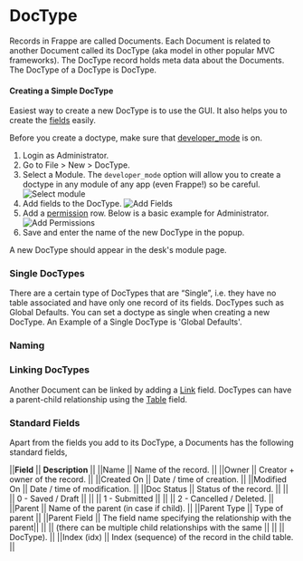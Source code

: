 # DocType

Records in Frappe are called Documents. Each Document is related to another
Document called its DocType (aka model in other popular MVC frameworks). The
DocType record holds meta data about the Documents. The DocType of a DocType is
DocType.

#### Creating a Simple DocType

Easiest way to create a new DocType is to use the GUI. It also helps you to
create the [fields](/documentation/4-0-0/documents/fields) easily.

Before you create a doctype, make sure that
[developer\_mode](/documentation/4-0-0/configuration#developer_mode) is on.

1. Login as Administrator.
2. Go to File > New > DocType.
3. Select a Module. The `developer_mode` option will allow you to create
   a  doctype in any module of any app (even Frappe!) so be careful.
   ![Select module](/assets/frappe_io/images/documentation/4-0-0/documents/doctype-1.png)
4. Add fields to the DocType.
   ![Add Fields](/assets/frappe_io/images/documentation/4-0-0/documents/doctype-2.png)
5. Add a [permission](/documentation/4-0-0/documents/permissions) row. Below is
   a basic example for Administrator.
   ![Add Permissions](/assets/frappe_io/images/documentation/4-0-0/documents/doctype-3.png)
6. Save and enter the name of the new DocType in the popup.

A new DocType should appear in the desk's module page.

###	Single DocTypes

There are a certain type of DocTypes that are “Single”, i.e. they have no table
associated and have only one record of its fields. DocTypes such as Global
Defaults. You can set a doctype as single when creating a new DocType. An
Example of a Single DocType is 'Global Defaults'.

### Naming

### Linking DocTypes

Another Document can be linked by adding
a [Link](/documentation/4-0-0/documents/fields#Link) field. DocTypes can have
a parent-child relationship using the
[Table](/documentation/4-0-0/documents/fields#Table) field.

### Standard Fields

Apart from the fields you add to its DocType, a Documents has the following standard fields,

||**Field**    || **Description**                                           ||
||Name         || Name of the record.                                       ||
||Owner        || Creator + owner of the record.                            ||
||Created On   || Date / time of creation.                                  ||
||Modified On  || Date / time of modification.                              ||
||Doc Status   || Status of the record.                                     ||
||             || 0 - Saved / Draft                                         ||
||             || 1 - Submitted                                             ||
||             || 2 - Cancelled / Deleted.                                  ||
||Parent       || Name of the parent (in case if child).                    ||
||Parent Type  || Type of parent                                            ||
||Parent Field || The field name specifying the relationship with the parent||
||             || (there can be multiple child relationships with the same  ||
||             || DocType).                                                 ||
||Index (idx)  || Index (sequence) of the record in the child table.        ||
